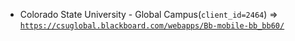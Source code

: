  - Colorado State University - Global Campus(`client_id=2464`) => [`https://csuglobal.blackboard.com/webapps/Bb-mobile-bb_bb60/`](https://csuglobal.blackboard.com/webapps/Bb-mobile-bb_bb60/)
